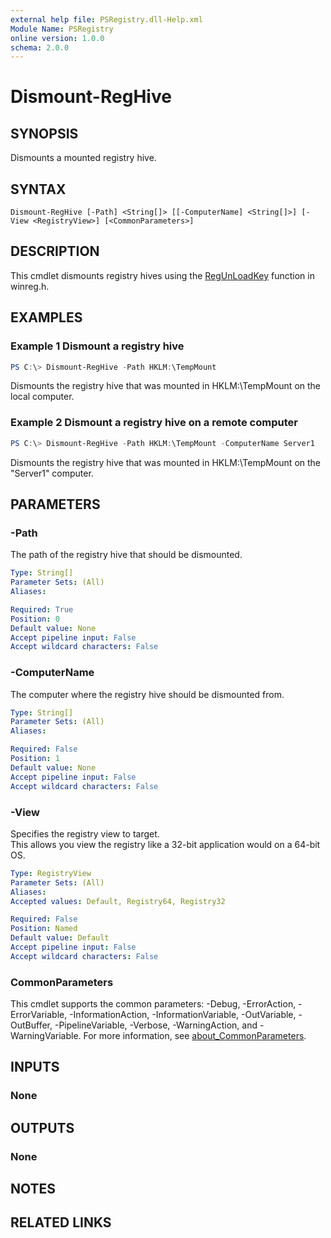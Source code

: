 ```yaml
---
external help file: PSRegistry.dll-Help.xml
Module Name: PSRegistry
online version: 1.0.0
schema: 2.0.0
---
```


# Dismount-RegHive

## SYNOPSIS
Dismounts a mounted registry hive.

## SYNTAX

```
Dismount-RegHive [-Path] <String[]> [[-ComputerName] <String[]>] [-View <RegistryView>] [<CommonParameters>]
```

## DESCRIPTION
This cmdlet dismounts registry hives using the [RegUnLoadKey](https://docs.microsoft.com/en-us/windows/win32/api/winreg/nf-winreg-regunloadkeya) function in winreg.h.

## EXAMPLES

### Example 1 Dismount a registry hive
```powershell
PS C:\> Dismount-RegHive -Path HKLM:\TempMount
```

Dismounts the registry hive that was mounted in HKLM:\TempMount on the local computer.

### Example 2 Dismount a registry hive on a remote computer
```powershell
PS C:\> Dismount-RegHive -Path HKLM:\TempMount -ComputerName Server1
```

Dismounts the registry hive that was mounted in HKLM:\TempMount on the "Server1" computer.

## PARAMETERS

### -Path
The path of the registry hive that should be dismounted.

```yaml
Type: String[]
Parameter Sets: (All)
Aliases:

Required: True
Position: 0
Default value: None
Accept pipeline input: False
Accept wildcard characters: False
```

### -ComputerName
The computer where the registry hive should be dismounted from.

```yaml
Type: String[]
Parameter Sets: (All)
Aliases:

Required: False
Position: 1
Default value: None
Accept pipeline input: False
Accept wildcard characters: False
```


### -View
Specifies the registry view to target.  
This allows you view the registry like a 32-bit application would on a 64-bit OS.

```yaml
Type: RegistryView
Parameter Sets: (All)
Aliases:
Accepted values: Default, Registry64, Registry32

Required: False
Position: Named
Default value: Default
Accept pipeline input: False
Accept wildcard characters: False
```

### CommonParameters
This cmdlet supports the common parameters: -Debug, -ErrorAction, -ErrorVariable, -InformationAction, -InformationVariable, -OutVariable, -OutBuffer, -PipelineVariable, -Verbose, -WarningAction, and -WarningVariable. For more information, see [about_CommonParameters](http://go.microsoft.com/fwlink/?LinkID=113216).

## INPUTS

### None

## OUTPUTS

### None
## NOTES

## RELATED LINKS
